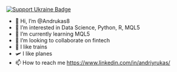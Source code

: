 [![Support Ukraine Badge](https://bit.ly/support-ukraine-now)](https://github.com/support-ukraine/support-ukraine)

- 👋 Hi, I’m @Andrukas8
- 👀 I’m interested in Data Science, Python, R, MQL5
- 🌱 I’m currently learning MQL5
- 💞️ I’m looking to collaborate on fintech
- 🚂 I like trains
- 🛩️ I like planes
- 📫 How to reach me https://www.linkedin.com/in/andriyrukas/

<!---
Andrukas8/Andrukas8 is a ✨ special ✨ repository because its `README.md` (this file) appears on your GitHub profile.
You can click the Preview link to take a look at your changes.
--->
